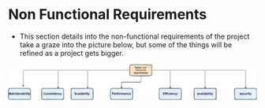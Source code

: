 # Non Functional Requirements

- This section details into the non-functional requirements of the project take a graze into the picture below, but some of the things will be refined as a project gets bigger.

![non-functional-requirements](../assets/non%20functional%20requirements.drawio.png)
